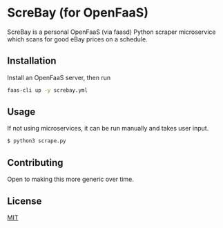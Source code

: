 # ScreBay (for OpenFaaS)

ScreBay is a personal OpenFaaS (via faasd) Python scraper microservice which scans for good eBay prices on a schedule.

## Installation

Install an OpenFaaS server, then run

```bash
faas-cli up -y screbay.yml
```

## Usage

If not using microservices, it can be run manually and takes user input.
```bash
$ python3 scrape.py
```

## Contributing
Open to making this more generic over time.

## License
[MIT](https://choosealicense.com/licenses/mit/)